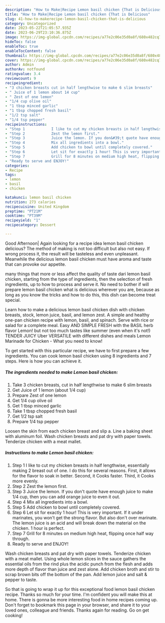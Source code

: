 ```yaml
---
description: "How to Make|Recipe Lemon basil chicken {That is Delicious"
title: "How to Make|Recipe Lemon basil chicken {That is Delicious"
slug: 41-how-to-makerecipe-lemon-basil-chicken-that-is-delicious
category: Uncategorized
date: 2023-05-22T21:05:57.935Z
date: 2023-06-29T23:10:36.875Z
image: https://img-global.cpcdn.com/recipes/a77e2c06e35d0a8f/680x482cq70/lemon-basil-chicken-recipe-main-photo.jpg
hideToc: false
enableToc: true
enableTocContent: false
thumbnail: https://img-global.cpcdn.com/recipes/a77e2c06e35d0a8f/680x482cq70/lemon-basil-chicken-recipe-main-photo.jpg
cover: https://img-global.cpcdn.com/recipes/a77e2c06e35d0a8f/680x482cq70/lemon-basil-chicken-recipe-main-photo.jpg
author: Admin
authorAv: notfound
ratingvalue: 3.4
reviewcount: 9
recipeingredient:
- "3 chicken breasts cut in half lengthwise to make 6 slim breasts"
- " Juice of 1 lemon about 14 cup"
- " Zest of one lemon"
- "1/4 cup olive oil"
- "1 tbsp minced garlic"
- "1 tbsp chopped fresh basil"
- "1/2 tsp salt"
- "1/4 tsp pepper"
recipeinstructions:
- "Step 1            I like to cut my chicken breasts in half lengthwise, essentially making 2 breast out of one. I do this for several reasons. First, it allows for the flavor to soak in better. Second, it Cooks faster. Third, it Cooks more evenly."
- "Step 2            Zest the lemon first."
- "Step 3            Juice the lemon. If you don&#39;t quote have enough juice to make 1/4 cup, then you can add orange juice to even it out."
- "Step 4            Mix all ingredients into a bowl."
- "Step 5            Add chicken to bowl until completely covered."
- "Step 6            Let sit for exactly 1 hour! This is very important. If it under marinates, you won&#39;t get the strong flavor. But also don&#39;t over marinate. The lemon juice is an acid and will break down the material on the chicken. 1 hour is perfect."
- "Step 7            Grill for 8 minutes on medium high heat, flipping once half way through."
- "Ready to serve and ENJOY!"
categories:
- Recipe
tags:
- lemon
- basil
- chicken

katakunci: lemon basil chicken 
nutrition: 273 calories
recipecuisine: United Kingdom
preptime: "PT21M"
cooktime: "PT39M"
recipeyield: "1"
recipecategory: Dessert

---
```



Good Afternoon| Again looking for a recipe idea lemon basil chicken delicious? The method of making is not too difficult but also not easy. If wrong process it, the result will be tasteless and even unpleasant. Meanwhile the delicious lemon basil chicken must have aroma and taste that can provoke our appetite.






many things that more or less affect the quality of taste dari lemon basil chicken, starting from the type of ingredients, then the selection of fresh ingredients, up to how to process and serve it. No need to bother if will prepare lemon basil chicken what is delicious wherever you are, because as long as you know the tricks and how to do this, this dish can become treat special.


Learn how to make a delicious lemon basil chicken dish with chicken breasts, stock, lemon juice, basil, and lemon zest. A simple and healthy one-pan chicken recipe with lemon, basil, and spinach. Serve with rice or salad for a complete meal. Easy AND SIMPLE FRESH with the BASIL herb flavor Lemon! but not too much tastes like summer (even when it&#39;s not!) TENDER JUICY Uber VERSATILE with different dishes and meals Lemon Marinade for Chicken - What you need to know!


To get started with this particular recipe, we have to first prepare a few ingredients. You can cook lemon basil chicken using 8 ingredients and 7 steps. Here is how you can achieve it.

<!--inarticleads1-->

##### The ingredients needed to make Lemon basil chicken:

1. Take 3 chicken breasts, cut in half lengthwise to make 6 slim breasts
1. Get  Juice of 1 lemon (about 1/4 cup)
1. Prepare  Zest of one lemon
1. Get 1/4 cup olive oil
1. Get 1 tbsp minced garlic
1. Take 1 tbsp chopped fresh basil
1. Get 1/2 tsp salt
1. Prepare 1/4 tsp pepper


Loosen the skin from each chicken breast and slip a. Line a baking sheet with aluminum foil. Wash chicken breasts and pat dry with paper towels. Tenderize chicken with a meat mallet. 

<!--inarticleads2-->

##### Instructions to make Lemon basil chicken:

1. Step 1            I like to cut my chicken breasts in half lengthwise, essentially making 2 breast out of one. I do this for several reasons. First, it allows for the flavor to soak in better. Second, it Cooks faster. Third, it Cooks more evenly.
1. Step 2            Zest the lemon first.
1. Step 3            Juice the lemon. If you don&#39;t quote have enough juice to make 1/4 cup, then you can add orange juice to even it out.
1. Step 4            Mix all ingredients into a bowl.
1. Step 5            Add chicken to bowl until completely covered.
1. Step 6            Let sit for exactly 1 hour! This is very important. If it under marinates, you won&#39;t get the strong flavor. But also don&#39;t over marinate. The lemon juice is an acid and will break down the material on the chicken. 1 hour is perfect.
1. Step 7            Grill for 8 minutes on medium high heat, flipping once half way through.
1. Ready to serve and ENJOY!

Wash chicken breasts and pat dry with paper towels. Tenderize chicken with a meat mallet. Using whole lemon slices in the sauce gathers the essential oils from the rind plus the acidic punch from the flesh and adds more depth of flavor than juice and zest alone. Add chicken broth and stir to scrap brown bits off the bottom of the pan. Add lemon juice and salt &amp; pepper to taste. 

So that is going to wrap it up for this exceptional food lemon basil chicken recipe. Thanks so much for your time. I'm confident you will make this at home. There is gonna be more interesting food in home recipes coming up. Don't forget to bookmark this page in your browser, and share it to your loved ones, colleague and friends. Thanks again for reading. Go on get cooking!

